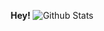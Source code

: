 <p align="center">
	<b>Hey!</b>
	<img src="https://github-readme-stats.vercel.app/api?username=EthoIRL&bg_color=00000000&title_color=fff&text_color=fff&count_private=true&show_icons=true&hide_border=true" alt="Github Stats"/>
</p>